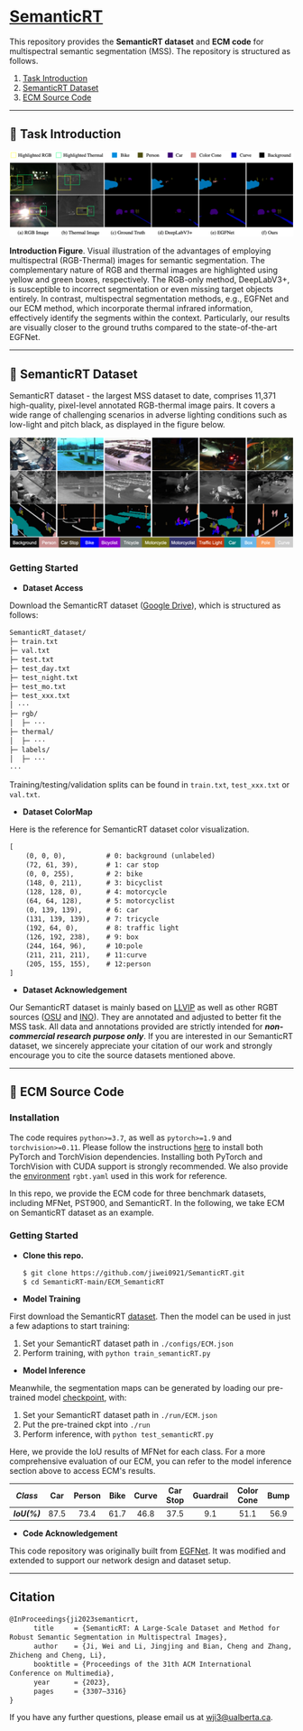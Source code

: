 # [SemanticRT](https://dl.acm.org/doi/10.1145/3581783.3611738)

This repository provides the **SemanticRT dataset** and **ECM code** for multispectral semantic segmentation (MSS). The repository is structured as follows.

1. [Task Introduction](#Introduction)
2. [SemanticRT Dataset](#SemanticRT)
3. [ECM Source Code](#ECM—Code)
 
------

   
## <a name="Introduction"></a>:book: Task Introduction 

![avatar](https://github.com/jiwei0921/SemanticRT/blob/main/intro.png)  

**Introduction Figure**. Visual illustration of the advantages of employing multispectral (RGB-Thermal) images for semantic segmentation. The complementary nature of RGB and thermal images are highlighted using yellow and green boxes, respectively. The RGB-only method, DeepLabV3+, is susceptible to incorrect segmentation or even missing target objects entirely. In contrast, multispectral segmentation methods, e.g., EGFNet and our ECM method, which incorporate thermal infrared information, effectively identify the segments within the context. Particularly, our results are visually closer to the ground truths compared to the state-of-the-art EGFNet.

------

<a name="SemanticRT"></a> 
## <a name="SemanticRT"></a>:notebook_with_decorative_cover: SemanticRT Dataset

SemanticRT dataset - the largest MSS dataset to date, comprises 11,371 high-quality, pixel-level annotated RGB-thermal image pairs. It covers a wide range of challenging scenarios in adverse lighting conditions such as low-light and pitch black, as displayed in the figure below.

![avatar](https://github.com/jiwei0921/SemanticRT/blob/main/dataset.png)

### Getting Started

+ **Dataset Access**

Download the SemanticRT dataset ([Google Drive](https://drive.google.com/file/d/1kUicswUsQsxdT2jfYEST20BHY5bWGSpR/view?usp=sharing)), which is structured as follows:

```
SemanticRT_dataset/
├─ train.txt
├─ val.txt
├─ test.txt
├─ test_day.txt
├─ test_night.txt
├─ test_mo.txt
├─ test_xxx.txt
│ ···
├─ rgb/
│  ├─ ···
├─ thermal/
│  ├─ ···
├─ labels/
│  ├─ ···
···
```
Training/testing/validation splits can be found in `train.txt`, `test_xxx.txt` or `val.txt`.

+ **Dataset ColorMap**

Here is the reference for SemanticRT dataset color visualization.
```
[
    (0, 0, 0),          # 0: background (unlabeled)
    (72, 61, 39),       # 1: car stop
    (0, 0, 255),        # 2: bike
    (148, 0, 211),      # 3: bicyclist
    (128, 128, 0),      # 4: motorcycle
    (64, 64, 128),      # 5: motorcyclist
    (0, 139, 139),      # 6: car
    (131, 139, 139),    # 7: tricycle
    (192, 64, 0),       # 8: traffic light
    (126, 192, 238),    # 9: box
    (244, 164, 96),     # 10:pole
    (211, 211, 211),    # 11:curve
    (205, 155, 155),    # 12:person
]
```

+ **Dataset Acknowledgement** 

Our SemanticRT dataset is mainly based on [LLVIP](https://github.com/bupt-ai-cz/LLVIP) as well as other RGBT sources ([OSU](https://vcipl-okstate.org/pbvs/bench/) and [INO](https://www.ino.ca/en/technologies/video-analytics-dataset/)). They are annotated and adjusted to better fit the MSS task. All data and annotations provided are strictly intended for ***non-commercial research purpose only***. If you are interested in our SemanticRT dataset, we sincerely appreciate your citation of our work and strongly encourage you to cite the source datasets mentioned above.

------


## <a name="ECM—Code"></a>:green_book: ECM Source Code

### Installation

The code requires `python>=3.7`, as well as `pytorch>=1.9` and `torchvision>=0.11`. Please follow the instructions [here](https://pytorch.org/get-started/locally/) to install both PyTorch and TorchVision dependencies. Installing both PyTorch and TorchVision with CUDA support is strongly recommended. We also provide the [environment](https://github.com/jiwei0921/SemanticRT/blob/main/rgbt.yaml) `rgbt.yaml` used in this work for reference.

In this repo, we provide the ECM code for three benchmark datasets, including MFNet, PST900, and SemanticRT. In the following, we take ECM on SemanticRT dataset as an example. 

### Getting Started

+ **Clone this repo.**

   ```shell
   $ git clone https://github.com/jiwei0921/SemanticRT.git
   $ cd SemanticRT-main/ECM_SemanticRT
   ```
+ **Model Training**

First download the SemanticRT [dataset](https://drive.google.com/file/d/1kUicswUsQsxdT2jfYEST20BHY5bWGSpR/view?usp=sharing). Then the model can be used in just a few adaptions to start training: 

1. Set your SemanticRT dataset path in `./configs/ECM.json`
2. Perform training, with ```python train_semanticRT.py```

+ **Model Inference**

Meanwhile, the segmentation maps can be generated by loading our pre-trained model [checkpoint](https://drive.google.com/file/d/1egaXfKGwR8QmkUU7MVVRU3GrFft1HEAE/view?usp=sharing), with: 

1. Set your SemanticRT dataset path in `./run/ECM.json`
2. Put the pre-trained ckpt into `./run`
3. Perform inference, with ```python test_semanticRT.py```

Here, we provide the IoU results of MFNet for each class. For a more comprehensive evaluation of our ECM, you can refer to the model inference section above to access ECM's results. 

*Class* | Car | Person | Bike | Curve | Car Stop | Guardrail | Color Cone | Bump 
:-: | :-: | :-: | :-: | :-: | :-: | :-: | :-: | :-: 
***IoU(%)*** | 87.5 | 73.4 | 61.7 | 46.8 | 37.5 | 9.1 | 51.1 | 56.9

+ **Code Acknowledgement** 

This code repository was originally built from [EGFNet](https://github.com/shaohuadong2021/egfnet). It was modified and extended to support our network design and dataset setup.

------

## Citation

```
@InProceedings{ji2023semanticrt,
      title     = {SemanticRT: A Large-Scale Dataset and Method for Robust Semantic Segmentation in Multispectral Images},
      author    = {Ji, Wei and Li, Jingjing and Bian, Cheng and Zhang, Zhicheng and Cheng, Li},
      booktitle = {Proceedings of the 31th ACM International Conference on Multimedia},
      year      = {2023},
      pages     = {3307–3316}
}
```

If you have any further questions, please email us at wji3@ualberta.ca.
